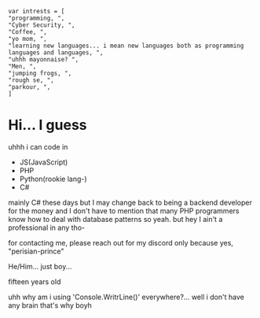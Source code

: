 ```
var intrests = [
"programming, ",
"Cyber Security, ",
"Coffee, ",
"yo mom, ",
"learning new languages... i mean new languages both as programming languages and languages, ",
"uhhh mayonnaise? ",
"Men, ",
"jumping frogs, ",
"rough se, ",
"parkour, ",
]
```

# Hi... I guess
uhhh i can code in
+ JS(JavaScript)
+ PHP
+ Python(rookie lang-)
+ C#

mainly C# these days but I may change back to being a backend developer for the money
and I don't have to mention that many PHP programmers know how to deal with database patterns so yeah.
but hey I ain't a professional in any tho-

for contacting me, please reach out for my discord only because yes, "perisian-prince"

He/Him... just boy...

fifteen years old

uhh why am i using 'Console.WritrLine()' everywhere?... well i don't have any brain that's why boyh
